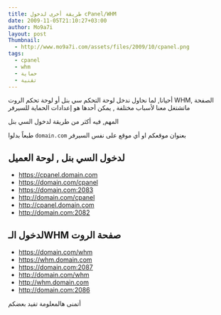 ```yaml
---
title: طريقة أخرى لدخول cPanel/WHM
date: 2009-11-05T21:10:27+03:00
author: Mo9a7i
layout: post
Thumbnail:
  - http://www.mo9a7i.com/assets/files/2009/10/cpanel.png
tags:
  - cpanel
  - whm
  - حماية
  - تقنية
---
```


أحيانا, لما نحاول ندخل لوحة التحكم سي بنل أو لوحة تحكم الروت WHM, الصفحة ماتشتغل معنا لأسباب مختلفة , يمكن أحدها هو إعدادات الحماية للسيرفر

المهم, فيه أكثر من طريقة لدخول السي بنل

طبعاً بدلوا `domain.com` بعنوان موقعكم او أي موقع على نفس السيرفر

## لدخول السي بنل , لوحة العميل

* <https://cpanel.domain.com>
* <https://domain.com/cpanel>
* <https://domain.com:2083>
* <http://domain.com/cpanel>
* <http://cpanel.domain.com>
* <http://domain.com:2082>

## لدخول الـWHM صفحة الروت

* <https://domain.com/whm>
* <https://whm.domain.com>
* <https://domain.com:2087>
* <http://domain.com/whm>
* <http://whm.domain.com>
* <http://domain.com:2086>

أتمنى هالمعلومة تفيد بعضكم
